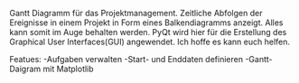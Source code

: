 ﻿Gantt Diagramm für das Projektmanagement. Zeitliche Abfolgen der Ereignisse in einem Projekt in Form eines Balkendiagramms anzeigt. 
Alles kann somit im Auge behalten werden. PyQt wird hier für die Erstellung des Graphical User Interfaces(GUI) angewendet. Ich hoffe es kann euch helfen. 

Featues:
-Aufgaben verwalten
-Start- und Enddaten definieren
-Gantt-Daigram mit Matplotlib
